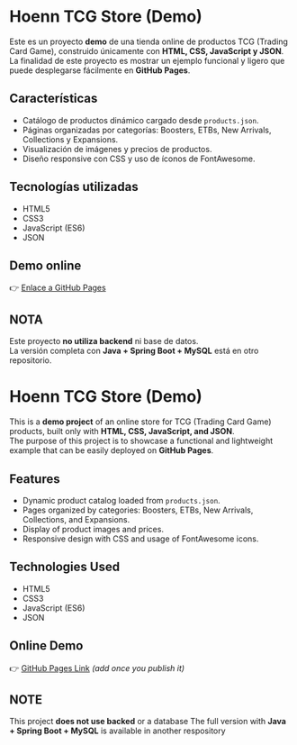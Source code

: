 # Hoenn TCG Store (Demo)

Este es un proyecto **demo** de una tienda online de productos TCG (Trading Card Game), construido únicamente con **HTML, CSS, JavaScript y JSON**.  
La finalidad de este proyecto es mostrar un ejemplo funcional y ligero que puede desplegarse fácilmente en **GitHub Pages**.

## Características
- Catálogo de productos dinámico cargado desde `products.json`.
- Páginas organizadas por categorías: Boosters, ETBs, New Arrivals, Collections y Expansions.
- Visualización de imágenes y precios de productos.
- Diseño responsive con CSS y uso de íconos de FontAwesome.

## Tecnologías utilizadas
- HTML5  
- CSS3  
- JavaScript (ES6)  
- JSON  

## Demo online
👉 [Enlace a GitHub Pages](https://victoriadewitt.github.io/eccomerce-tcg-demo/) 

## NOTA
Este proyecto **no utiliza backend** ni base de datos.  
La versión completa con **Java + Spring Boot + MySQL** está en otro repositorio.


# Hoenn TCG Store (Demo)

This is a **demo project** of an online store for TCG (Trading Card Game) products, built only with **HTML, CSS, JavaScript, and JSON**.  
The purpose of this project is to showcase a functional and lightweight example that can be easily deployed on **GitHub Pages**.

## Features
- Dynamic product catalog loaded from `products.json`.
- Pages organized by categories: Boosters, ETBs, New Arrivals, Collections, and Expansions.
- Display of product images and prices.
- Responsive design with CSS and usage of FontAwesome icons.

## Technologies Used
- HTML5  
- CSS3  
- JavaScript (ES6)  
- JSON  

## Online Demo
👉 [GitHub Pages Link](https://victoriadewitt.github.io/eccomerce-tcg-demo/) *(add once you publish it)*

## NOTE
This project **does not use backed** or a database
The full version with **Java + Spring Boot + MySQL** is available in another respository
